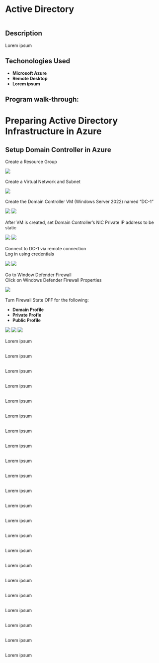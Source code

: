 <h1>Active Directory</h1>

![]()


<h2>Description</h2>
Lorem ipsum
<br />

<h2>Techonologies Used</h2>

- <b>Microsoft Azure</b> 
- <b>Remote Desktop</b>
- <b>Lorem ipsum</b>

<h2>Program walk-through:</h2>

<h1>Preparing Active Directory Infrastructure in Azure</h1>

<h2>Setup Domain Controller in Azure</h2>

Create a Resource Group  <br/>

![](https://github.com/rbrianshutt/active_directory/blob/main/Active%20Directory%202.0/1.1%20create%20resource%20group.PNG)
<br />
<br />
Create a Virtual Network and Subnet <br/>

![](https://github.com/rbrianshutt/active_directory/blob/main/Active%20Directory%202.0/1.2%20create%20virtual%20network.PNG)
<br />
<br />
Create the Domain Controller VM (Windows Server 2022) named “DC-1”  <br/>

![](https://github.com/rbrianshutt/active_directory/blob/main/Active%20Directory%202.0/1.3%20create%20vm%20dc-1.PNG)
![](https://github.com/rbrianshutt/active_directory/blob/main/Active%20Directory%202.0/1.3a%20create%20vm%20dc-1.PNG)
<br />
<br />
After VM is created, set Domain Controller’s NIC Private IP address to be static <br/>

![](https://github.com/rbrianshutt/active_directory/blob/main/Active%20Directory%202.0/1.4%20set%20private%20ip%20nic%20to%20static.PNG)
![](https://github.com/rbrianshutt/active_directory/blob/main/Active%20Directory%202.0/1.4a%20set%20private%20ip%20nic%20to%20static.PNG)
<br />
<br />
Connect to DC-1 via remote connection <br/>
Log in using credentials <br/>

![](https://github.com/rbrianshutt/active_directory/blob/main/Active%20Directory%202.0/1.5%20rdp%20into%20dc-1.PNG)
![](https://github.com/rbrianshutt/active_directory/blob/main/Active%20Directory%202.0/1.5a%20rdp%20into%20dc-1.PNG)
<br />
<br />
Go to Window Defender Firewall  <br/>
Click on Windows Defender Firewall Properties <br/>

![](https://github.com/rbrianshutt/active_directory/blob/main/Active%20Directory%202.0/1.5b%20disable%20firewall.PNG)
<br />
<br />
Turn Firewall State OFF for the following: <br/>

- <b>Domain Profile</b> 
- <b>Private Profle</b>
- <b>Public Profile</b>

![](https://github.com/rbrianshutt/active_directory/blob/main/Active%20Directory%202.0/1.5c%20disable%20firewall.PNG)
![](https://github.com/rbrianshutt/active_directory/blob/main/Active%20Directory%202.0/1.5d%20disable%20firewall.PNG)
![](https://github.com/rbrianshutt/active_directory/blob/main/Active%20Directory%202.0/1.5e%20disable%20firewall.PNG)
<br />
<br />
Lorem ipsum  <br/>

![]()
<br />
<br />
Lorem ipsum  <br/>

![]()
<br />
<br />
Lorem ipsum  <br/>

![]()
<br />
<br />
Lorem ipsum  <br/>

![]()
<br />
<br />
Lorem ipsum  <br/>

![]()
<br />
<br />
Lorem ipsum  <br/>

![]()
<br />
<br />
Lorem ipsum  <br/>

![]()
<br />
<br />
Lorem ipsum  <br/>

![]()
<br />
<br />
Lorem ipsum  <br/>

![]()
<br />
<br />
Lorem ipsum  <br/>

![]()
<br />
<br />
Lorem ipsum  <br/>

![]()
<br />
<br />
Lorem ipsum  <br/>

![]()
<br />
<br />
Lorem ipsum  <br/>

![]()
<br />
<br />
Lorem ipsum  <br/>

![]()
<br />
<br />
Lorem ipsum  <br/>

![]()
<br />
<br />
Lorem ipsum  <br/>

![]()
<br />
<br />
Lorem ipsum  <br/>

![]()
<br />
<br />
Lorem ipsum  <br/>

![]()
<br />
<br />
Lorem ipsum  <br/>

![]()
<br />
<br />
Lorem ipsum  <br/>

![]()
<br />
<br />
Lorem ipsum  <br/>

![]()
<br />
<br />
Lorem ipsum  <br/>

![]()
<br />
<br />
